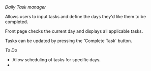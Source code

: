 *Daily Task manager*

Allows users to input tasks and define the days they'd like them to be completed.

Front page checks the current day and displays all applicable tasks.

Tasks can be updated by pressing the 'Complete Task' button.

*To Do*

- Allow scheduling of tasks for specific days.
- 
